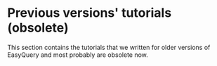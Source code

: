 # Previous versions' tutorials (obsolete)

This section contains the tutorials that we written for older versions of EasyQuery and most probably are obsolete now.
